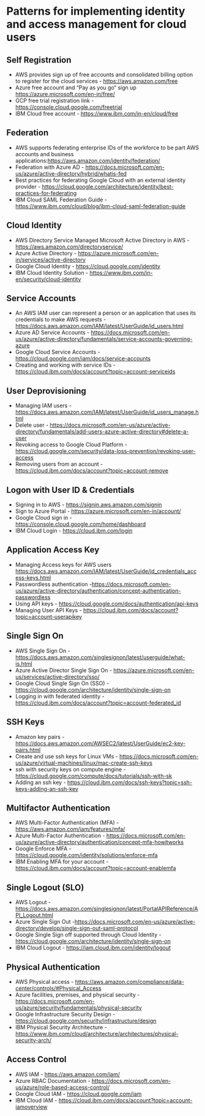 # Patterns for implementing identity and access management for cloud users

## Self Registration	
* AWS provides sign up of free accounts and consolidated billing option to register for the cloud services - https://aws.amazon.com/free 
* Azure free account and “Pay as you go“ sign up  https://azure.microsoft.com/en-in/free/
* GCP free trial registration link - https://console.cloud.google.com/freetrial
* IBM Cloud free account - https://www.ibm.com/in-en/cloud/free 

## Federation	
* AWS supports federating enterprise IDs of the workforce to be part AWS accounts and business applications:https://aws.amazon.com/identity/federation/ 
* Federation with Azure AD - https://docs.microsoft.com/en-us/azure/active-directory/hybrid/whatis-fed
* Best practices for federating Google Cloud with an external identity provider - https://cloud.google.com/architecture/identity/best-practices-for-federating
* IBM Cloud SAML Federation Guide - https://www.ibm.com/cloud/blog/ibm-cloud-saml-federation-guide

## Cloud Identity	

* AWS Directory Service Managed Microsoft Active Directory in AWS - https://aws.amazon.com/directoryservice/
* Azure Active Directory - https://azure.microsoft.com/en-in/services/active-directory
* Google Cloud Identity - https://cloud.google.com/identity
* IBM Cloud Identity Solution - https://www.ibm.com/in-en/security/cloud-identity 

## Service Accounts	 
* An AWS IAM user can represent a person or an application that uses its credentials to make AWS requests - https://docs.aws.amazon.com/IAM/latest/UserGuide/id_users.html
* Azure AD Service Accounts - https://docs.microsoft.com/en-us/azure/active-directory/fundamentals/service-accounts-governing-azure 
* Google Cloud  Service Accounts - https://cloud.google.com/iam/docs/service-accounts
* Creating and working with  service IDs - https://cloud.ibm.com/docs/account?topic=account-serviceids

## User Deprovisioning	
* Managing IAM users - https://docs.aws.amazon.com/IAM/latest/UserGuide/id_users_manage.html
* Delete user  - https://docs.microsoft.com/en-us/azure/active-directory/fundamentals/add-users-azure-active-directory#delete-a-user
* Revoking access to Google Cloud  Platform - https://cloud.google.com/security/data-loss-prevention/revoking-user-access 
* Removing users from an account - https://cloud.ibm.com/docs/account?topic=account-remove

## Logon with User ID & Credentials	
* Signing in to AWS - https://signin.aws.amazon.com/signin
* Sign to Azure Portal - https://azure.microsoft.com/en-in/account/
* Google Cloud sign in - https://console.cloud.google.com/home/dashboard 
* IBM Cloud Login - https://cloud.ibm.com/login

## Application Access Key	
* Managing Access keys for AWS users https://docs.aws.amazon.com/IAM/latest/UserGuide/id_credentials_access-keys.html
* Passwordless authentication -https://docs.microsoft.com/en-us/azure/active-directory/authentication/concept-authentication-passwordless
* Using API keys - https://cloud.google.com/docs/authentication/api-keys
* Managing User API Keys - https://cloud.ibm.com/docs/account?topic=account-userapikey

## Single Sign On	
* AWS Single Sign On - https://docs.aws.amazon.com/singlesignon/latest/userguide/what-is.html
* Azure Active Director Single Sign On - https://azure.microsoft.com/en-us/services/active-directory/sso/
* Google Cloud Single Sign On (SSO) - https://cloud.google.com/architecture/identity/single-sign-on
* Logging in with federated identity  - https://cloud.ibm.com/docs/account?topic=account-federated_id 

## SSH Keys	
* Amazon key pairs - https://docs.aws.amazon.com/AWSEC2/latest/UserGuide/ec2-key-pairs.html
* Create and use ssh keys for Linux VMs - https://docs.microsoft.com/en-us/azure/virtual-machines/linux/mac-create-ssh-keys
* ssh with security keys on compute engine - https://cloud.google.com/compute/docs/tutorials/ssh-with-sk
* Adding an ssh key - https://cloud.ibm.com/docs/ssh-keys?topic=ssh-keys-adding-an-ssh-key

## Multifactor Authentication	
* AWS Multi-Factor Authentication (MFA) - https://aws.amazon.com/iam/features/mfa/
* Azure Multi-Factor Authentication - https://docs.microsoft.com/en-us/azure/active-directory/authentication/concept-mfa-howitworks
* Google Enforce MFA - https://cloud.google.com/identity/solutions/enforce-mfa
* IBM Enabling MFA for your account - https://cloud.ibm.com/docs/account?topic=account-enablemfa

## Single Logout (SLO)	
* AWS Logout - https://docs.aws.amazon.com/singlesignon/latest/PortalAPIReference/API_Logout.html
* Azure Single Sign Out -https://docs.microsoft.com/en-us/azure/active-directory/develop/single-sign-out-saml-protocol
* Google Single Sign off supported through Cloud Identity - https://cloud.google.com/architecture/identity/single-sign-on
* IBM Cloud Logout - https://iam.cloud.ibm.com/identity/logout

## Physical Authentication	
* AWS Physical access - https://aws.amazon.com/compliance/data-center/controls/#Physical_Access
* Azure facilities, premises, and physical security - https://docs.microsoft.com/en-us/azure/security/fundamentals/physical-security
* Google Infrastructure Security Design - https://cloud.google.com/security/infrastructure/design
* IBM Physical Security Architecture - https://www.ibm.com/cloud/architecture/architectures/physical-security-arch/

## Access Control  	
* AWS IAM - https://aws.amazon.com/iam/
* Azure RBAC Documentation - https://docs.microsoft.com/en-us/azure/role-based-access-control/
* Google Cloud IAM - https://cloud.google.com/iam
* IBM Cloud IAM - https://cloud.ibm.com/docs/account?topic=account-iamoverview

